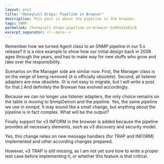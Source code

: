 ```yaml
---
layout: post
title: "HoneyCell Drops: Pipeline in Browser"
description: This post is about the pipeline in the browser.
tags: SNMP
permalink: /honeycell-drops-pipeline-in-browser-2a992a2a61c8
excerpt_separator: <!--more-->
---
```

Remember how we turned Agent class to an SNMP pipeline in our 5.x release? It is a nice example to show how our initial design back in 2008 ages through the years, and has to make way for new stuffs who grow and take over the responsibility.
<!--more-->

Scenarios on the Manager side are similar now. First, the Manager class is on the verge of being removed (it is officially obsolete). Second, all listener adapters are now obsolete. (It is not easy to migrate, but I will write a post for that.) And definitely the Browser has evolved accordingly.

Because we can no longer use listener adapters, the only choice remains on the table is moving to SnmpDemon and the pipeline. Yes, the same pipeline we use in snmpd. It may sound like a small change, but anything about the pipeline is in fact complex. What will be the output?

Finally support for v3 INFORM in the browser is added because the pipeline provides all necessary elements, such as v3 discovery and security model.

Yes, this change relies on new message handlers (for TRAP and INFORM) implemented and other according changes prepared.

However, v3 TRAP is still missing, as I am not yet sure how to write a proper test case before implementing it, or whether this feature is that critical.
